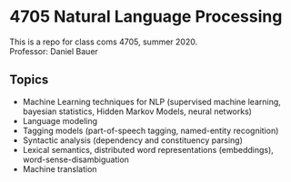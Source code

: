 # 4705 Natural Language Processing
This is a repo for class coms 4705, summer 2020. \
Professor: Daniel Bauer
## Topics
- Machine Learning techniques for NLP (supervised machine learning, bayesian statistics, Hidden Markov Models, neural networks)
- Language modeling
- Tagging models (part-of-speech tagging, named-entity recognition)
- Syntactic analysis (dependency and constituency parsing)
- Lexical semantics, distributed word representations (embeddings), word-sense-disambiguation
- Machine translation
